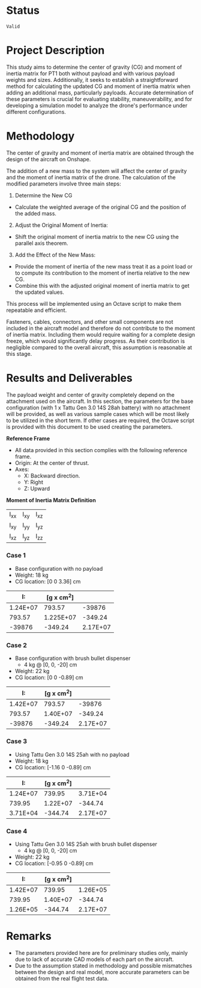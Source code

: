 # Status  

`Valid`

# Project Description

This study aims to determine the center of gravity (CG) and moment of inertia matrix for PT1 both without payload and with various payload weights and sizes. Additionally, it seeks to establish a straightforward method for calculating the updated CG and moment of inertia matrix when adding an additional mass, particularly payloads. Accurate determination of these parameters is crucial for evaluating stability, maneuverability, and for developing a simulation model to analyze the drone's performance under different configurations.

# Methodology 
The center of gravity and moment of inertia matrix are obtained through the design of the aircraft on Onshape.

The addition of a new mass to the system will affect the center of gravity and the moment of inertia matrix of the drone. The calculation of the modified parameters involve three  main steps:

1. Determine the New CG 
 - Calculate the weighted average of the original CG and the position of the added mass.
2. Adjust the Original Moment of Inertia:
- Shift the original moment of inertia matrix to the new CG using the parallel axis theorem.
3. Add the Effect of the New Mass:
- Provide the moment of inertia of the new mass treat it as a point load or to compute its contribution to the moment of inertia relative to the new CG.
- Combine this with the adjusted original moment of inertia matrix to get the updated values.

This process will be implemented using an Octave script to make them repeatable and efficient.

Fasteners, cables, connectors, and other small components are not included in the aircraft model and therefore do not contribute to the moment of inertia matrix. Including them would require waiting for a complete design freeze, which would significantly delay progress. As their contribution is negligible compared to the overall aircraft, this assumption is reasonable at this stage.

# Results and Deliverables
The payload weight and center of gravity completely depend on the attachment used on the aircraft. In this section, the parameters for the base configuration (with 1 x Tattu Gen 3.0 14S 28ah battery) with no attachment will be provided, as well as various sample cases which will be most likely to be utilized in the short term. If other cases are required, the Octave script is provided with this document to be used creating the parameters. 

**Reference Frame**
* All data provided in this section complies with the following reference frame.
* Origin: At the center of thrust.
* Axes:
  * X: Backward direction.
  * Y: Right
  * Z: Upward

**Moment of Inertia Matrix Definition**

|   |   |   |
| -- | -- | -- |
| I<sub>xx</sub> | I<sub>xy</sub> | I<sub>xz</sub> |
| I<sub>xy</sub> | I<sub>yy</sub> | I<sub>yz</sub>  |
| I<sub>xz</sub>  | I<sub>yz</sub>  | I<sub>zz</sub>  |

### **Case 1**
* Base configuration with no payload
* Weight: 18 kg
* CG location: [0	0	3.36] cm

| I: | [g x cm<sup>2</sup>]  |   |
| -- | -- | -- |
| 1.24E+07 | 793.57 | -39876 |
| 793.57 | 1.225E+07 | -349.24 |
| -39876 | -349.24 | 2.17E+07 |

### **Case 2**
* Base configuration with brush bullet dispenser
  * 4 kg @ [0, 0, -20] cm
* Weight: 22 kg
* CG location: [0	0	-0.89] cm

|	I:	|	[g x cm<sup>2</sup>]	|		|
|	--	|	--	|	--	|
|	1.42E+07	|	793.57	|	-39876	|
|	793.57	|	1.40E+07	|	-349.24	|
|	-39876	|	-349.24	|	2.17E+07	|

### **Case 3**
* Using Tattu Gen 3.0 14S 25ah with no payload
* Weight: 18 kg
* CG location: [-1.16	0	-0.89] cm

|	I:	|	[g x cm<sup>2</sup>]	|		|
|	--	|	--	|	--	|
|	1.24E+07	|	739.95	|	3.71E+04	|
|	739.95	|	1.22E+07	|	-344.74	|
|	3.71E+04	|	-344.74	|	2.17E+07	|

### **Case 4**
* Using Tattu Gen 3.0 14S 25ah with brush bullet dispenser
  * 4 kg @ [0, 0, -20] cm
* Weight: 22 kg
* CG location: [-0.95	0	-0.89] cm

|	I:	|	[g x cm<sup>2</sup>]	|		|
|	--	|	--	|	--	|
|	1.42E+07	|	739.95	|	1.26E+05	|
|	739.95	|	1.40E+07	|	-344.74	|
|	1.26E+05	|	-344.74	|	2.17E+07	|

# Remarks
- The parameters provided here are for preliminary studies only, mainly due to lack of accurate CAD models of each part on the aircraft.
- Due to the assumption stated in methodology and possible mismatches between the design and real model, more accurate parameters can be obtained from the real flight test data.
